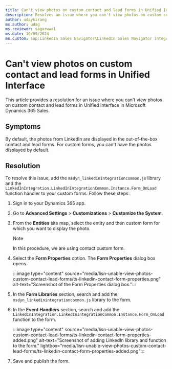 ```yaml
---
title: Can't view photos on custom contact and lead forms in Unified Interface
description: Resolves an issue where you can't view photos on custom contact and lead forms in Unified Interface in Microsoft Dynamics 365 Sales.
author: udaykirang
ms.author: udag
ms.reviewer: sagarwwal
ms.date: 10/09/2024
ms.custom: sap:LinkedIn Sales Navigator\LinkedIn Sales Navigator integration errors
---
```

# Can't view photos on custom contact and lead forms in Unified Interface

This article provides a resolution for an issue where you can't view photos on custom contact and lead forms in Unified Interface in Microsoft Dynamics 365 Sales.

## Symptoms

By default, the photos from LinkedIn are displayed in the out-of-the-box contact and lead forms. For custom forms, you can't have the photos displayed by default.

## Resolution

To resolve this issue, add the `msdyn_linkedinintegrationcommon.js` library and the `LinkedInIntegration.LinkedInIntegrationCommon.Instance.Form_OnLoad` function handler to your custom forms. Follow these steps:

1. Sign in to your Dynamics 365 app.
1. Go to **Advanced Settings** > **Customizations** > **Customize the System**.
1. From the **Entities** site map, select the entity and then custom form for which you want to display the photo.  

    > [!NOTE]
    > In this procedure, we are using contact custom form.

1. Select the **Form Properties** option. The **Form Properties** dialog box opens.

    :::image type="content" source="media/lisn-unable-view-photos-custom-contact-lead-forms/ts-linkedin-contact-form-properties.png" alt-text="Screenshot of the Form Properties dialog box.":::

1. In the **Form Libraries** section, search and add the `msdyn_linkedinintegrationcommon.js` library to the form.
1. In the **Event Handlers** section, search and add the `LinkedInIntegration.LinkedInIntegrationCommon.Instance.Form_OnLoad` function to the form.

    :::image type="content" source="media/lisn-unable-view-photos-custom-contact-lead-forms/ts-linkedin-contact-form-properties-added.png" alt-text="Screenshot of adding LinkedIn library and function to the form." lightbox="media/lisn-unable-view-photos-custom-contact-lead-forms/ts-linkedin-contact-form-properties-added.png":::

1. Save and publish the form.
